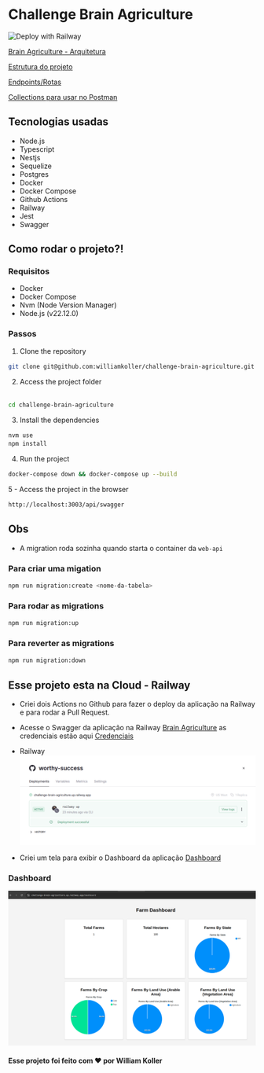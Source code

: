 # Challenge Brain Agriculture

<img src="https://railway.app/button.svg" asign="rigth" alt="Deploy with Railway">

[Brain Agriculture - Arquitetura](./architecture.md)

[Estrutura do projeto](./structure.md)

[Endpoints/Rotas](./endpoints.md)

[Collections para usar no Postman](./collections/BrainAgriculture.postman_collection.json)

## Tecnologias usadas

- Node.js
- Typescript
- Nestjs
- Sequelize
- Postgres
- Docker
- Docker Compose
- Github Actions
- Railway
- Jest
- Swagger

## Como rodar o projeto?!

### Requisitos

- Docker
- Docker Compose
- Nvm (Node Version Manager)
- Node.js (v22.12.0)

### Passos

1. Clone the repository

```bash
git clone git@github.com:williamkoller/challenge-brain-agriculture.git
```

2. Access the project folder

```bash

cd challenge-brain-agriculture
```

3. Install the dependencies

```bash
nvm use
npm install
```

4. Run the project

```bash
docker-compose down && docker-compose up --build
```

5 - Access the project in the browser

```bash
http://localhost:3003/api/swagger
```

## Obs

- A migration roda sozinha quando starta o container da `web-api`

### Para criar uma migation

```bash
npm run migration:create <nome-da-tabela>
```

### Para rodar as migrations

```bash
npm run migration:up
```

### Para reverter as migrations

```bash
npm run migration:down
```

## Esse projeto esta na Cloud - Railway

- Criei dois Actions no Github para fazer o deploy da aplicação na Railway e para rodar a Pull Request.

- Acesse o Swagger da aplicação na Railway [Brain Agriculture](https://challenge-brain-agriculture.up.railway.app/api/swagger) as credenciais estão aqui [Credenciais](./swagger-config.txt)

- Railway <img src="./images/railway.png" alt="Deploy with Railway">

- Criei um tela para exibir o Dashboard da aplicação [Dashboard](https://challenge-brain-agriculture.up.railway.app/dashboard)

### Dashboard

<img src="./images/dashboard.png" alt="Dashboard">

#### Esse projeto foi feito com ❤️ por William Koller
